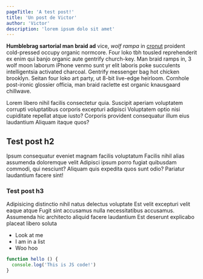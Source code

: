 ```yaml
---
pageTitle: 'A test post!'
title: 'Un post de Victor'
author: 'Victor'
description: 'lorem ipsum dolo sit amet'
---
```


**Humblebrag sartorial man braid ad** vice, _wolf rampa_ in [cronut](http://example.com/) proident cold-pressed occupy organic normcore. Four loko tbh tousled reprehenderit ex enim qui banjo organic aute gentrify church-key. Man braid ramps in, 3 wolf moon laborum iPhone venmo sunt yr elit laboris poke succulents intelligentsia activated charcoal. Gentrify messenger bag hot chicken brooklyn. Seitan four loko art party, ut 8-bit live-edge heirloom. Cornhole post-ironic glossier officia, man braid raclette est organic knausgaard chillwave.

Lorem libero nihil facilis consectetur quia. Suscipit aperiam voluptatem corrupti voluptatibus corporis excepturi adipisci Voluptatem optio nisi cupiditate repellat atque iusto? Corporis provident consequatur illum eius laudantium Aliquam itaque quos?

## Test post h2

Ipsum consequatur eveniet magnam facilis voluptatum Facilis nihil alias assumenda doloremque velit Adipisci ipsum porro fugiat quibusdam commodi, qui nesciunt? Aliquam quis expedita quos sunt odio? Pariatur laudantium facere sint!

### Test post h3

Adipisicing distinctio nihil natus delectus voluptate Est velit excepturi velit eaque atque Fugit sint accusamus nulla necessitatibus accusamus. Assumenda hic architecto aliquid facere laudantium Est deserunt explicabo placeat libero soluta

- Look at me
- I am in a list
- Woo hoo

``` js
function hello () {
  console.log('This is JS code!')
}
```
